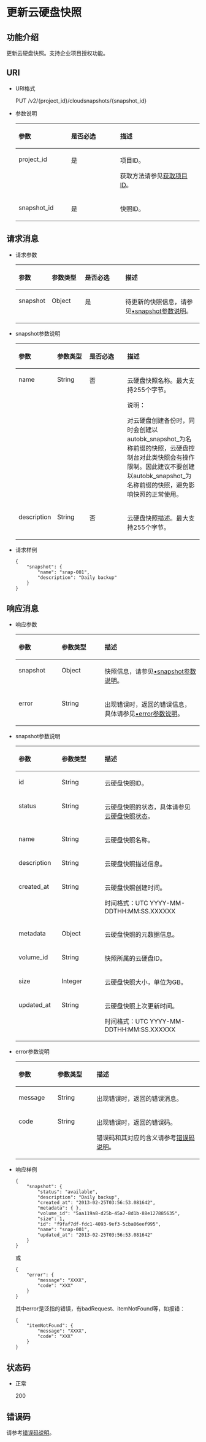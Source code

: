# 更新云硬盘快照<a name="evs_04_2018"></a>

## 功能介绍<a name="section4805694511340"></a>

更新云硬盘快照。支持企业项目授权功能。

## URI<a name="section268627411340"></a>

-   URI格式

    PUT /v2/\{project\_id\}/cloudsnapshots/\{snapshot\_id\}

-   参数说明

    <a name="evs_04_2095_table5655293911340"></a>
    <table><thead align="left"><tr id="evs_04_2095_row4718979611340"><th class="cellrowborder" valign="top" width="28.54%" id="mcps1.1.4.1.1"><p id="evs_04_2095_p6427715211340"><a name="evs_04_2095_p6427715211340"></a><a name="evs_04_2095_p6427715211340"></a>参数</p>
    </th>
    <th class="cellrowborder" valign="top" width="26.56%" id="mcps1.1.4.1.2"><p id="evs_04_2095_p3906685711340"><a name="evs_04_2095_p3906685711340"></a><a name="evs_04_2095_p3906685711340"></a>是否必选</p>
    </th>
    <th class="cellrowborder" valign="top" width="44.9%" id="mcps1.1.4.1.3"><p id="evs_04_2095_p1029885411340"><a name="evs_04_2095_p1029885411340"></a><a name="evs_04_2095_p1029885411340"></a>描述</p>
    </th>
    </tr>
    </thead>
    <tbody><tr id="evs_04_2095_row2890086411340"><td class="cellrowborder" valign="top" width="28.54%" headers="mcps1.1.4.1.1 "><p id="evs_04_2095_p5926863811340"><a name="evs_04_2095_p5926863811340"></a><a name="evs_04_2095_p5926863811340"></a>project_id</p>
    </td>
    <td class="cellrowborder" valign="top" width="26.56%" headers="mcps1.1.4.1.2 "><p id="evs_04_2095_p3603037711340"><a name="evs_04_2095_p3603037711340"></a><a name="evs_04_2095_p3603037711340"></a>是</p>
    </td>
    <td class="cellrowborder" valign="top" width="44.9%" headers="mcps1.1.4.1.3 "><p id="evs_04_2095_p3277940011340"><a name="evs_04_2095_p3277940011340"></a><a name="evs_04_2095_p3277940011340"></a>项目ID。</p>
    <p id="evs_04_2095_p55811451337"><a name="evs_04_2095_p55811451337"></a><a name="evs_04_2095_p55811451337"></a>获取方法请参见<a href="获取项目ID.md">获取项目ID</a>。</p>
    </td>
    </tr>
    <tr id="evs_04_2095_row2657914711340"><td class="cellrowborder" valign="top" width="28.54%" headers="mcps1.1.4.1.1 "><p id="evs_04_2095_p542726811340"><a name="evs_04_2095_p542726811340"></a><a name="evs_04_2095_p542726811340"></a>snapshot_id</p>
    </td>
    <td class="cellrowborder" valign="top" width="26.56%" headers="mcps1.1.4.1.2 "><p id="evs_04_2095_p3695552511340"><a name="evs_04_2095_p3695552511340"></a><a name="evs_04_2095_p3695552511340"></a>是</p>
    </td>
    <td class="cellrowborder" valign="top" width="44.9%" headers="mcps1.1.4.1.3 "><p id="evs_04_2095_p4060754311340"><a name="evs_04_2095_p4060754311340"></a><a name="evs_04_2095_p4060754311340"></a>快照ID。</p>
    </td>
    </tr>
    </tbody>
    </table>


## 请求消息<a name="section87667311340"></a>

-   请求参数

    <a name="evs_04_2095_table741545961616"></a>
    <table><thead align="left"><tr id="evs_04_2095_row8415125912161"><th class="cellrowborder" valign="top" width="18%" id="mcps1.1.5.1.1"><p id="evs_04_2095_p15415175914166"><a name="evs_04_2095_p15415175914166"></a><a name="evs_04_2095_p15415175914166"></a>参数</p>
    </th>
    <th class="cellrowborder" valign="top" width="18%" id="mcps1.1.5.1.2"><p id="evs_04_2095_p16415155919169"><a name="evs_04_2095_p16415155919169"></a><a name="evs_04_2095_p16415155919169"></a>参数类型</p>
    </th>
    <th class="cellrowborder" valign="top" width="22%" id="mcps1.1.5.1.3"><p id="evs_04_2095_p1741511599167"><a name="evs_04_2095_p1741511599167"></a><a name="evs_04_2095_p1741511599167"></a>是否必选</p>
    </th>
    <th class="cellrowborder" valign="top" width="42%" id="mcps1.1.5.1.4"><p id="evs_04_2095_p7415059161614"><a name="evs_04_2095_p7415059161614"></a><a name="evs_04_2095_p7415059161614"></a>描述</p>
    </th>
    </tr>
    </thead>
    <tbody><tr id="evs_04_2095_row3416259191613"><td class="cellrowborder" valign="top" width="18%" headers="mcps1.1.5.1.1 "><p id="evs_04_2095_p16416195961611"><a name="evs_04_2095_p16416195961611"></a><a name="evs_04_2095_p16416195961611"></a>snapshot</p>
    </td>
    <td class="cellrowborder" valign="top" width="18%" headers="mcps1.1.5.1.2 "><p id="evs_04_2095_p94161059141619"><a name="evs_04_2095_p94161059141619"></a><a name="evs_04_2095_p94161059141619"></a>Object</p>
    </td>
    <td class="cellrowborder" valign="top" width="22%" headers="mcps1.1.5.1.3 "><p id="evs_04_2095_p841615914166"><a name="evs_04_2095_p841615914166"></a><a name="evs_04_2095_p841615914166"></a>是</p>
    </td>
    <td class="cellrowborder" valign="top" width="42%" headers="mcps1.1.5.1.4 "><p id="evs_04_2095_p15416155911161"><a name="evs_04_2095_p15416155911161"></a><a name="evs_04_2095_p15416155911161"></a>待更新的快照信息，请参见<a href="#evs_04_2095_li143506387236">•snapshot参数说明</a>。</p>
    </td>
    </tr>
    </tbody>
    </table>


-   <a name="evs_04_2095_li143506387236"></a>snapshot参数说明

    <a name="evs_04_2095_table16590896104128"></a>
    <table><thead align="left"><tr id="evs_04_2095_row60389002104128"><th class="cellrowborder" valign="top" width="18%" id="mcps1.1.5.1.1"><p id="evs_04_2095_p59671014104128"><a name="evs_04_2095_p59671014104128"></a><a name="evs_04_2095_p59671014104128"></a>参数</p>
    </th>
    <th class="cellrowborder" valign="top" width="18%" id="mcps1.1.5.1.2"><p id="evs_04_2095_p1513999104128"><a name="evs_04_2095_p1513999104128"></a><a name="evs_04_2095_p1513999104128"></a>参数类型</p>
    </th>
    <th class="cellrowborder" valign="top" width="22%" id="mcps1.1.5.1.3"><p id="evs_04_2095_p55525100104128"><a name="evs_04_2095_p55525100104128"></a><a name="evs_04_2095_p55525100104128"></a>是否必选</p>
    </th>
    <th class="cellrowborder" valign="top" width="42%" id="mcps1.1.5.1.4"><p id="evs_04_2095_p1239270104128"><a name="evs_04_2095_p1239270104128"></a><a name="evs_04_2095_p1239270104128"></a>描述</p>
    </th>
    </tr>
    </thead>
    <tbody><tr id="evs_04_2095_row33272036104128"><td class="cellrowborder" valign="top" width="18%" headers="mcps1.1.5.1.1 "><p id="evs_04_2095_p43959720162736"><a name="evs_04_2095_p43959720162736"></a><a name="evs_04_2095_p43959720162736"></a>name</p>
    </td>
    <td class="cellrowborder" valign="top" width="18%" headers="mcps1.1.5.1.2 "><p id="evs_04_2095_p3967568162736"><a name="evs_04_2095_p3967568162736"></a><a name="evs_04_2095_p3967568162736"></a>String</p>
    </td>
    <td class="cellrowborder" valign="top" width="22%" headers="mcps1.1.5.1.3 "><p id="evs_04_2095_p52937605162736"><a name="evs_04_2095_p52937605162736"></a><a name="evs_04_2095_p52937605162736"></a>否</p>
    </td>
    <td class="cellrowborder" valign="top" width="42%" headers="mcps1.1.5.1.4 "><p id="evs_04_2095_p60087598162736"><a name="evs_04_2095_p60087598162736"></a><a name="evs_04_2095_p60087598162736"></a>云硬盘快照名称。<span id="evs_04_2095_text464413115259"><a name="evs_04_2095_text464413115259"></a><a name="evs_04_2095_text464413115259"></a>最大支持255个字节。</span></p>
    <div class="note" id="evs_04_2095_note154651827114612"><a name="evs_04_2095_note154651827114612"></a><a name="evs_04_2095_note154651827114612"></a><span class="notetitle"> 说明： </span><div class="notebody"><p id="evs_04_2095_evs_04_2093_p46767097103214"><a name="evs_04_2095_evs_04_2093_p46767097103214"></a><a name="evs_04_2095_evs_04_2093_p46767097103214"></a>对云硬盘创建备份时，同时会创建以autobk_snapshot_为名称前缀的快照，云硬盘控制台对此类快照会有操作限制。因此建议不要创建以autobk_snapshot_为名称前缀的快照，避免影响快照的正常使用。</p>
    </div></div>
    </td>
    </tr>
    <tr id="evs_04_2095_row12756475104128"><td class="cellrowborder" valign="top" width="18%" headers="mcps1.1.5.1.1 "><p id="evs_04_2095_p48879957162736"><a name="evs_04_2095_p48879957162736"></a><a name="evs_04_2095_p48879957162736"></a>description</p>
    </td>
    <td class="cellrowborder" valign="top" width="18%" headers="mcps1.1.5.1.2 "><p id="evs_04_2095_p66962416162736"><a name="evs_04_2095_p66962416162736"></a><a name="evs_04_2095_p66962416162736"></a>String</p>
    </td>
    <td class="cellrowborder" valign="top" width="22%" headers="mcps1.1.5.1.3 "><p id="evs_04_2095_p55246620162736"><a name="evs_04_2095_p55246620162736"></a><a name="evs_04_2095_p55246620162736"></a>否</p>
    </td>
    <td class="cellrowborder" valign="top" width="42%" headers="mcps1.1.5.1.4 "><p id="evs_04_2095_p45791232162736"><a name="evs_04_2095_p45791232162736"></a><a name="evs_04_2095_p45791232162736"></a>云硬盘快照描述。<span id="evs_04_2095_text40796911152514"><a name="evs_04_2095_text40796911152514"></a><a name="evs_04_2095_text40796911152514"></a>最大支持255个字节。</span></p>
    </td>
    </tr>
    </tbody>
    </table>


-   请求样例

    ```
    {
        "snapshot": {
            "name": "snap-001", 
            "description": "Daily backup"
        }
    }
    ```


## 响应消息<a name="section5147449911340"></a>

-   响应参数

    <a name="evs_04_2095_table5724531817"></a>
    <table><thead align="left"><tr id="evs_04_2095_row473553186"><th class="cellrowborder" valign="top" width="23.377662233776622%" id="mcps1.1.4.1.1"><p id="evs_04_2095_p1373105313817"><a name="evs_04_2095_p1373105313817"></a><a name="evs_04_2095_p1373105313817"></a>参数</p>
    </th>
    <th class="cellrowborder" valign="top" width="23.377662233776622%" id="mcps1.1.4.1.2"><p id="evs_04_2095_p11731053784"><a name="evs_04_2095_p11731053784"></a><a name="evs_04_2095_p11731053784"></a>参数类型</p>
    </th>
    <th class="cellrowborder" valign="top" width="53.24467553244675%" id="mcps1.1.4.1.3"><p id="evs_04_2095_p4736536811"><a name="evs_04_2095_p4736536811"></a><a name="evs_04_2095_p4736536811"></a>描述</p>
    </th>
    </tr>
    </thead>
    <tbody><tr id="evs_04_2095_row197316531287"><td class="cellrowborder" valign="top" width="23.377662233776622%" headers="mcps1.1.4.1.1 "><p id="evs_04_2095_p18731553886"><a name="evs_04_2095_p18731553886"></a><a name="evs_04_2095_p18731553886"></a>snapshot</p>
    </td>
    <td class="cellrowborder" valign="top" width="23.377662233776622%" headers="mcps1.1.4.1.2 "><p id="evs_04_2095_p14731953385"><a name="evs_04_2095_p14731953385"></a><a name="evs_04_2095_p14731953385"></a>Object</p>
    </td>
    <td class="cellrowborder" valign="top" width="53.24467553244675%" headers="mcps1.1.4.1.3 "><p id="evs_04_2095_p3731053387"><a name="evs_04_2095_p3731053387"></a><a name="evs_04_2095_p3731053387"></a>快照信息，请参见<a href="#evs_04_2095_li8366143102514">•snapshot参数说明</a>。</p>
    </td>
    </tr>
    <tr id="evs_04_2095_row9804140716"><td class="cellrowborder" valign="top" width="23.377662233776622%" headers="mcps1.1.4.1.1 "><p id="evs_04_2095_p129522216412"><a name="evs_04_2095_p129522216412"></a><a name="evs_04_2095_p129522216412"></a>error</p>
    </td>
    <td class="cellrowborder" valign="top" width="23.377662233776622%" headers="mcps1.1.4.1.2 "><p id="evs_04_2095_p1595262111415"><a name="evs_04_2095_p1595262111415"></a><a name="evs_04_2095_p1595262111415"></a>String</p>
    </td>
    <td class="cellrowborder" valign="top" width="53.24467553244675%" headers="mcps1.1.4.1.3 "><p id="evs_04_2095_p109527215417"><a name="evs_04_2095_p109527215417"></a><a name="evs_04_2095_p109527215417"></a>出现错误时，返回的错误信息，具体请参见<a href="#evs_04_2095_li0419202382514">•error参数说明</a>。</p>
    </td>
    </tr>
    </tbody>
    </table>


-   <a name="evs_04_2095_li8366143102514"></a>snapshot参数说明

    <a name="evs_04_2095_table251963102518"></a>
    <table><thead align="left"><tr id="evs_04_2095_row18517183132513"><th class="cellrowborder" valign="top" width="23.377662233776622%" id="mcps1.1.4.1.1"><p id="evs_04_2095_p17515931252"><a name="evs_04_2095_p17515931252"></a><a name="evs_04_2095_p17515931252"></a>参数</p>
    </th>
    <th class="cellrowborder" valign="top" width="23.377662233776622%" id="mcps1.1.4.1.2"><p id="evs_04_2095_p7515173192517"><a name="evs_04_2095_p7515173192517"></a><a name="evs_04_2095_p7515173192517"></a>参数类型</p>
    </th>
    <th class="cellrowborder" valign="top" width="53.24467553244675%" id="mcps1.1.4.1.3"><p id="evs_04_2095_p05179317252"><a name="evs_04_2095_p05179317252"></a><a name="evs_04_2095_p05179317252"></a>描述</p>
    </th>
    </tr>
    </thead>
    <tbody><tr id="evs_04_2095_row351716312517"><td class="cellrowborder" valign="top" width="23.377662233776622%" headers="mcps1.1.4.1.1 "><p id="evs_04_2095_p8517838253"><a name="evs_04_2095_p8517838253"></a><a name="evs_04_2095_p8517838253"></a>id</p>
    </td>
    <td class="cellrowborder" valign="top" width="23.377662233776622%" headers="mcps1.1.4.1.2 "><p id="evs_04_2095_p125173352512"><a name="evs_04_2095_p125173352512"></a><a name="evs_04_2095_p125173352512"></a>String</p>
    </td>
    <td class="cellrowborder" valign="top" width="53.24467553244675%" headers="mcps1.1.4.1.3 "><p id="evs_04_2095_p1251783102517"><a name="evs_04_2095_p1251783102517"></a><a name="evs_04_2095_p1251783102517"></a>云硬盘快照ID。</p>
    </td>
    </tr>
    <tr id="evs_04_2095_row451813317253"><td class="cellrowborder" valign="top" width="23.377662233776622%" headers="mcps1.1.4.1.1 "><p id="evs_04_2095_p1451818312254"><a name="evs_04_2095_p1451818312254"></a><a name="evs_04_2095_p1451818312254"></a>status</p>
    </td>
    <td class="cellrowborder" valign="top" width="23.377662233776622%" headers="mcps1.1.4.1.2 "><p id="evs_04_2095_p115184372510"><a name="evs_04_2095_p115184372510"></a><a name="evs_04_2095_p115184372510"></a>String</p>
    </td>
    <td class="cellrowborder" valign="top" width="53.24467553244675%" headers="mcps1.1.4.1.3 "><p id="evs_04_2095_p151812362515"><a name="evs_04_2095_p151812362515"></a><a name="evs_04_2095_p151812362515"></a>云硬盘快照的状态，具体请参见<a href="云硬盘快照状态.md">云硬盘快照状态</a>。</p>
    </td>
    </tr>
    <tr id="evs_04_2095_row16518132257"><td class="cellrowborder" valign="top" width="23.377662233776622%" headers="mcps1.1.4.1.1 "><p id="evs_04_2095_p1051853182512"><a name="evs_04_2095_p1051853182512"></a><a name="evs_04_2095_p1051853182512"></a>name</p>
    </td>
    <td class="cellrowborder" valign="top" width="23.377662233776622%" headers="mcps1.1.4.1.2 "><p id="evs_04_2095_p205185362515"><a name="evs_04_2095_p205185362515"></a><a name="evs_04_2095_p205185362515"></a>String</p>
    </td>
    <td class="cellrowborder" valign="top" width="53.24467553244675%" headers="mcps1.1.4.1.3 "><p id="evs_04_2095_p1651863172513"><a name="evs_04_2095_p1651863172513"></a><a name="evs_04_2095_p1651863172513"></a>云硬盘快照名称。</p>
    </td>
    </tr>
    <tr id="evs_04_2095_row5518163152514"><td class="cellrowborder" valign="top" width="23.377662233776622%" headers="mcps1.1.4.1.1 "><p id="evs_04_2095_p1751813313259"><a name="evs_04_2095_p1751813313259"></a><a name="evs_04_2095_p1751813313259"></a>description</p>
    </td>
    <td class="cellrowborder" valign="top" width="23.377662233776622%" headers="mcps1.1.4.1.2 "><p id="evs_04_2095_p155189382519"><a name="evs_04_2095_p155189382519"></a><a name="evs_04_2095_p155189382519"></a>String</p>
    </td>
    <td class="cellrowborder" valign="top" width="53.24467553244675%" headers="mcps1.1.4.1.3 "><p id="evs_04_2095_p165181362512"><a name="evs_04_2095_p165181362512"></a><a name="evs_04_2095_p165181362512"></a>云硬盘快照描述信息。</p>
    </td>
    </tr>
    <tr id="evs_04_2095_row5518137256"><td class="cellrowborder" valign="top" width="23.377662233776622%" headers="mcps1.1.4.1.1 "><p id="evs_04_2095_p125182382518"><a name="evs_04_2095_p125182382518"></a><a name="evs_04_2095_p125182382518"></a>created_at</p>
    </td>
    <td class="cellrowborder" valign="top" width="23.377662233776622%" headers="mcps1.1.4.1.2 "><p id="evs_04_2095_p951813311252"><a name="evs_04_2095_p951813311252"></a><a name="evs_04_2095_p951813311252"></a>String</p>
    </td>
    <td class="cellrowborder" valign="top" width="53.24467553244675%" headers="mcps1.1.4.1.3 "><p id="evs_04_2095_p115181317254"><a name="evs_04_2095_p115181317254"></a><a name="evs_04_2095_p115181317254"></a>云硬盘快照创建时间。</p>
    <p id="evs_04_2095_p10500514493"><a name="evs_04_2095_p10500514493"></a><a name="evs_04_2095_p10500514493"></a><span id="evs_04_2095_text859662881020"><a name="evs_04_2095_text859662881020"></a><a name="evs_04_2095_text859662881020"></a>时间格式：UTC YYYY-MM-DDTHH:MM:SS.XXXXXX</span></p>
    </td>
    </tr>
    <tr id="evs_04_2095_row10519133253"><td class="cellrowborder" valign="top" width="23.377662233776622%" headers="mcps1.1.4.1.1 "><p id="evs_04_2095_p1951843112514"><a name="evs_04_2095_p1951843112514"></a><a name="evs_04_2095_p1951843112514"></a>metadata</p>
    </td>
    <td class="cellrowborder" valign="top" width="23.377662233776622%" headers="mcps1.1.4.1.2 "><p id="evs_04_2095_p13519163112515"><a name="evs_04_2095_p13519163112515"></a><a name="evs_04_2095_p13519163112515"></a>Object</p>
    </td>
    <td class="cellrowborder" valign="top" width="53.24467553244675%" headers="mcps1.1.4.1.3 "><p id="evs_04_2095_p251915313258"><a name="evs_04_2095_p251915313258"></a><a name="evs_04_2095_p251915313258"></a>云硬盘快照的元数据信息。</p>
    </td>
    </tr>
    <tr id="evs_04_2095_row165197362511"><td class="cellrowborder" valign="top" width="23.377662233776622%" headers="mcps1.1.4.1.1 "><p id="evs_04_2095_p1451913102511"><a name="evs_04_2095_p1451913102511"></a><a name="evs_04_2095_p1451913102511"></a>volume_id</p>
    </td>
    <td class="cellrowborder" valign="top" width="23.377662233776622%" headers="mcps1.1.4.1.2 "><p id="evs_04_2095_p1351963112514"><a name="evs_04_2095_p1351963112514"></a><a name="evs_04_2095_p1351963112514"></a>String</p>
    </td>
    <td class="cellrowborder" valign="top" width="53.24467553244675%" headers="mcps1.1.4.1.3 "><p id="evs_04_2095_p551913316258"><a name="evs_04_2095_p551913316258"></a><a name="evs_04_2095_p551913316258"></a>快照所属的云硬盘ID。</p>
    </td>
    </tr>
    <tr id="evs_04_2095_row10519163192515"><td class="cellrowborder" valign="top" width="23.377662233776622%" headers="mcps1.1.4.1.1 "><p id="evs_04_2095_p1351923142514"><a name="evs_04_2095_p1351923142514"></a><a name="evs_04_2095_p1351923142514"></a>size</p>
    </td>
    <td class="cellrowborder" valign="top" width="23.377662233776622%" headers="mcps1.1.4.1.2 "><p id="evs_04_2095_p65190317252"><a name="evs_04_2095_p65190317252"></a><a name="evs_04_2095_p65190317252"></a>Integer</p>
    </td>
    <td class="cellrowborder" valign="top" width="53.24467553244675%" headers="mcps1.1.4.1.3 "><p id="evs_04_2095_p1451963122512"><a name="evs_04_2095_p1451963122512"></a><a name="evs_04_2095_p1451963122512"></a>云硬盘快照大小，单位为GB。</p>
    </td>
    </tr>
    <tr id="evs_04_2095_row25191735255"><td class="cellrowborder" valign="top" width="23.377662233776622%" headers="mcps1.1.4.1.1 "><p id="evs_04_2095_p1951903192520"><a name="evs_04_2095_p1951903192520"></a><a name="evs_04_2095_p1951903192520"></a>updated_at</p>
    </td>
    <td class="cellrowborder" valign="top" width="23.377662233776622%" headers="mcps1.1.4.1.2 "><p id="evs_04_2095_p165198313255"><a name="evs_04_2095_p165198313255"></a><a name="evs_04_2095_p165198313255"></a>String</p>
    </td>
    <td class="cellrowborder" valign="top" width="53.24467553244675%" headers="mcps1.1.4.1.3 "><p id="evs_04_2095_p95191639256"><a name="evs_04_2095_p95191639256"></a><a name="evs_04_2095_p95191639256"></a>云硬盘快照上次更新时间。</p>
    <p id="evs_04_2095_p972113371011"><a name="evs_04_2095_p972113371011"></a><a name="evs_04_2095_p972113371011"></a><span id="evs_04_2095_text140163851010"><a name="evs_04_2095_text140163851010"></a><a name="evs_04_2095_text140163851010"></a>时间格式：UTC YYYY-MM-DDTHH:MM:SS.XXXXXX</span></p>
    </td>
    </tr>
    </tbody>
    </table>

-   <a name="evs_04_2095_li0419202382514"></a>error参数说明

    <a name="evs_04_2095_evs_04_2013_table15441099103019"></a>
    <table><thead align="left"><tr id="evs_04_2095_evs_04_2013_row54094047103019"><th class="cellrowborder" valign="top" width="21.17788221177882%" id="mcps1.1.4.1.1"><p id="evs_04_2095_evs_04_2013_p19541716103019"><a name="evs_04_2095_evs_04_2013_p19541716103019"></a><a name="evs_04_2095_evs_04_2013_p19541716103019"></a>参数</p>
    </th>
    <th class="cellrowborder" valign="top" width="21.17788221177882%" id="mcps1.1.4.1.2"><p id="evs_04_2095_evs_04_2013_p39375186103019"><a name="evs_04_2095_evs_04_2013_p39375186103019"></a><a name="evs_04_2095_evs_04_2013_p39375186103019"></a>参数类型</p>
    </th>
    <th class="cellrowborder" valign="top" width="57.64423557644236%" id="mcps1.1.4.1.3"><p id="evs_04_2095_evs_04_2013_p38578950103019"><a name="evs_04_2095_evs_04_2013_p38578950103019"></a><a name="evs_04_2095_evs_04_2013_p38578950103019"></a>描述</p>
    </th>
    </tr>
    </thead>
    <tbody><tr id="evs_04_2095_evs_04_2013_row59401790103019"><td class="cellrowborder" valign="top" width="21.17788221177882%" headers="mcps1.1.4.1.1 "><p id="evs_04_2095_evs_04_2013_p46815658103019"><a name="evs_04_2095_evs_04_2013_p46815658103019"></a><a name="evs_04_2095_evs_04_2013_p46815658103019"></a>message</p>
    </td>
    <td class="cellrowborder" valign="top" width="21.17788221177882%" headers="mcps1.1.4.1.2 "><p id="evs_04_2095_evs_04_2013_p33971979103019"><a name="evs_04_2095_evs_04_2013_p33971979103019"></a><a name="evs_04_2095_evs_04_2013_p33971979103019"></a>String</p>
    </td>
    <td class="cellrowborder" valign="top" width="57.64423557644236%" headers="mcps1.1.4.1.3 "><p id="evs_04_2095_evs_04_2013_p21623243103019"><a name="evs_04_2095_evs_04_2013_p21623243103019"></a><a name="evs_04_2095_evs_04_2013_p21623243103019"></a>出现错误时，返回的错误消息。</p>
    </td>
    </tr>
    <tr id="evs_04_2095_evs_04_2013_row60391466103019"><td class="cellrowborder" valign="top" width="21.17788221177882%" headers="mcps1.1.4.1.1 "><p id="evs_04_2095_evs_04_2013_p59870541103019"><a name="evs_04_2095_evs_04_2013_p59870541103019"></a><a name="evs_04_2095_evs_04_2013_p59870541103019"></a>code</p>
    </td>
    <td class="cellrowborder" valign="top" width="21.17788221177882%" headers="mcps1.1.4.1.2 "><p id="evs_04_2095_evs_04_2013_p17675690103019"><a name="evs_04_2095_evs_04_2013_p17675690103019"></a><a name="evs_04_2095_evs_04_2013_p17675690103019"></a>String</p>
    </td>
    <td class="cellrowborder" valign="top" width="57.64423557644236%" headers="mcps1.1.4.1.3 "><p id="evs_04_2095_evs_04_2013_p6087468103019"><a name="evs_04_2095_evs_04_2013_p6087468103019"></a><a name="evs_04_2095_evs_04_2013_p6087468103019"></a>出现错误时，返回的错误码。</p>
    <p id="evs_04_2095_evs_04_2013_p54787218103019"><a name="evs_04_2095_evs_04_2013_p54787218103019"></a><a name="evs_04_2095_evs_04_2013_p54787218103019"></a>错误码和其对应的含义请参考<a href="错误码说明.md">错误码说明</a>。</p>
    </td>
    </tr>
    </tbody>
    </table>


-   响应样例

    ```
    {
        "snapshot": {
            "status": "available", 
            "description": "Daily backup", 
            "created_at": "2013-02-25T03:56:53.081642", 
            "metadata": { }, 
            "volume_id": "5aa119a8-d25b-45a7-8d1b-88e127885635", 
            "size": 1, 
            "id": "f9faf7df-fdc1-4093-9ef3-5cba06eef995", 
            "name": "snap-001", 
            "updated_at": "2013-02-25T03:56:53.081642"
        }
    }
    ```

    或

    ```
    {
        "error": {
            "message": "XXXX", 
            "code": "XXX"
        }
    }
    ```

    其中error是泛指的错误，有badRequest、itemNotFound等，如报错：

    ```
    {
        "itemNotFound": {
            "message": "XXXX", 
            "code": "XXX"
        }
    }
    ```


## 状态码<a name="section1751558211340"></a>

-   正常

    200


## 错误码<a name="section431317151242"></a>

请参考[错误码说明](错误码说明.md)。

